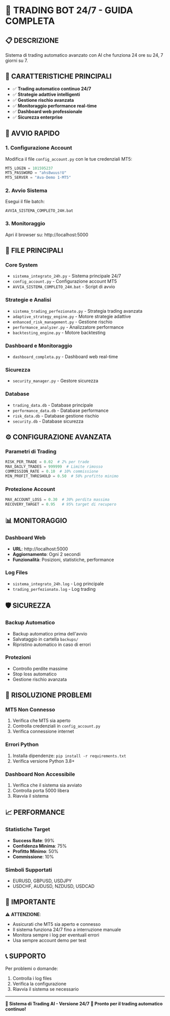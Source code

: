 # 🚀 TRADING BOT 24/7 - GUIDA COMPLETA

## 📋 **DESCRIZIONE**
Sistema di trading automatico avanzato con AI che funziona 24 ore su 24, 7 giorni su 7.

## 🎯 **CARATTERISTICHE PRINCIPALI**
- ✅ **Trading automatico continuo 24/7**
- ✅ **Strategie adattive intelligenti**
- ✅ **Gestione rischio avanzata**
- ✅ **Monitoraggio performance real-time**
- ✅ **Dashboard web professionale**
- ✅ **Sicurezza enterprise**

## 🚀 **AVVIO RAPIDO**

### 1. **Configurazione Account**
Modifica il file `config_account.py` con le tue credenziali MT5:
```python
MT5_LOGIN = 101595237
MT5_PASSWORD = "ahs8wuus!U"
MT5_SERVER = "Ava-Demo 1-MT5"
```

### 2. **Avvio Sistema**
Esegui il file batch:
```
AVVIA_SISTEMA_COMPLETO_24H.bat
```

### 3. **Monitoraggio**
Apri il browser su: http://localhost:5000

## 📁 **FILE PRINCIPALI**

### **Core System**
- `sistema_integrato_24h.py` - Sistema principale 24/7
- `config_account.py` - Configurazione account MT5
- `AVVIA_SISTEMA_COMPLETO_24H.bat` - Script di avvio

### **Strategie e Analisi**
- `sistema_trading_perfezionato.py` - Strategia trading avanzata
- `adaptive_strategy_engine.py` - Motore strategie adattive
- `enhanced_risk_management.py` - Gestione rischio
- `performance_analyzer.py` - Analizzatore performance
- `backtesting_engine.py` - Motore backtesting

### **Dashboard e Monitoraggio**
- `dashboard_completa.py` - Dashboard web real-time

### **Sicurezza**
- `security_manager.py` - Gestore sicurezza

### **Database**
- `trading_data.db` - Database principale
- `performance_data.db` - Database performance
- `risk_data.db` - Database gestione rischio
- `security.db` - Database sicurezza

## ⚙️ **CONFIGURAZIONE AVANZATA**

### **Parametri di Trading**
```python
RISK_PER_TRADE = 0.02  # 2% per trade
MAX_DAILY_TRADES = 999999  # Limite rimosso
COMMISSION_RATE = 0.10  # 10% commissione
MIN_PROFIT_THRESHOLD = 0.50  # 50% profitto minimo
```

### **Protezione Account**
```python
MAX_ACCOUNT_LOSS = 0.30  # 30% perdita massima
RECOVERY_TARGET = 0.95   # 95% target di recupero
```

## 📊 **MONITORAGGIO**

### **Dashboard Web**
- **URL**: http://localhost:5000
- **Aggiornamento**: Ogni 2 secondi
- **Funzionalità**: Posizioni, statistiche, performance

### **Log Files**
- `sistema_integrato_24h.log` - Log principale
- `trading_perfezionato.log` - Log trading

## 🛡️ **SICUREZZA**

### **Backup Automatico**
- Backup automatico prima dell'avvio
- Salvataggio in cartella `backups/`
- Ripristino automatico in caso di errori

### **Protezioni**
- Controllo perdite massime
- Stop loss automatico
- Gestione rischio avanzata

## 🔧 **RISOLUZIONE PROBLEMI**

### **MT5 Non Connesso**
1. Verifica che MT5 sia aperto
2. Controlla credenziali in `config_account.py`
3. Verifica connessione internet

### **Errori Python**
1. Installa dipendenze: `pip install -r requirements.txt`
2. Verifica versione Python 3.8+

### **Dashboard Non Accessibile**
1. Verifica che il sistema sia avviato
2. Controlla porta 5000 libera
3. Riavvia il sistema

## 📈 **PERFORMANCE**

### **Statistiche Target**
- **Success Rate**: 99%
- **Confidenza Minima**: 75%
- **Profitto Minimo**: 50%
- **Commissione**: 10%

### **Simboli Supportati**
- EURUSD, GBPUSD, USDJPY
- USDCHF, AUDUSD, NZDUSD, USDCAD

## 🚨 **IMPORTANTE**

⚠️ **ATTENZIONE**: 
- Assicurati che MT5 sia aperto e connesso
- Il sistema funziona 24/7 fino a interruzione manuale
- Monitora sempre i log per eventuali errori
- Usa sempre account demo per test

## 📞 **SUPPORTO**

Per problemi o domande:
1. Controlla i log files
2. Verifica la configurazione
3. Riavvia il sistema se necessario

---
**🎯 Sistema di Trading AI - Versione 24/7**
**🚀 Pronto per il trading automatico continuo!**
